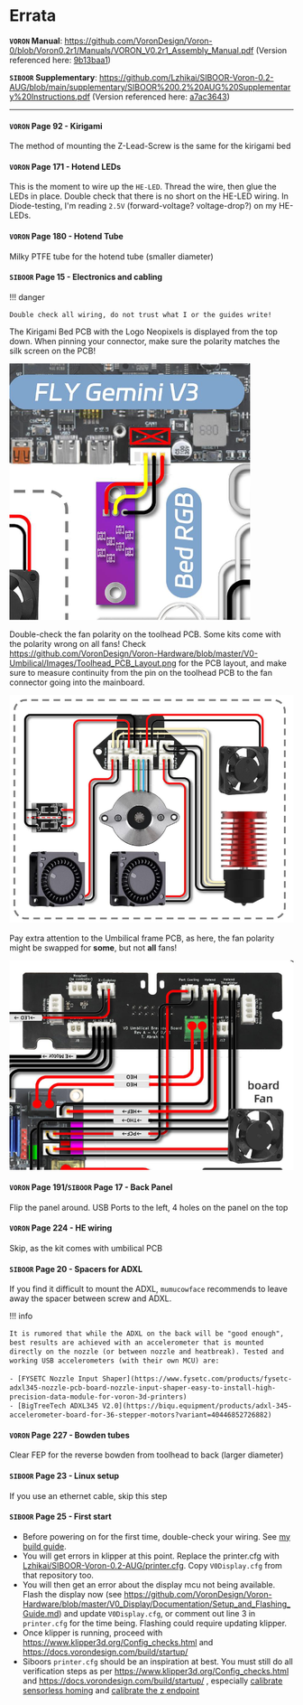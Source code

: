 # Errata

**`VORON` Manual**: <https://github.com/VoronDesign/Voron-0/blob/Voron0.2r1/Manuals/VORON_V0.2r1_Assembly_Manual.pdf> (Version referenced here: [9b13baa1](https://github.com/VoronDesign/Voron-0/blob/9b13baa1806497ae7a028f273a8d9d4273fbc3ef/Manuals/VORON_V0.2r1_Assembly_Manual.pdf))

**`SIBOOR` Supplementary**: <https://github.com/Lzhikai/SIBOOR-Voron-0.2-AUG/blob/main/supplementary/SIBOOR%200.2%20AUG%20Supplementary%20Instructions.pdf> (Version referenced here: [a7ac3643](https://github.com/Lzhikai/SIBOOR-Voron-0.2-AUG/blob/a7ac3643d21dcb62dc93d0c126f8b84060b94258/supplementary/SIBOOR%200.2%20AUG%20Supplementary%20Instructions.pdf))

---

#### `VORON` Page 92 - Kirigami

The method of mounting the Z-Lead-Screw is the same for the kirigami bed

#### `VORON` Page 171 - Hotend LEDs

This is the moment to wire up the `HE-LED`. Thread the wire, then glue the LEDs in place. Double check that there is no short on the HE-LED wiring. In Diode-testing, I'm reading `2.5V` (forward-voltage? voltage-drop?) on my HE-LEDs.

#### `VORON` Page 180 - Hotend Tube

Milky PTFE tube for the hotend tube (smaller diameter)

#### `SIBOOR` Page 15 - Electronics and cabling

!!! danger

    Double check all wiring, do not trust what I or the guides write!

The Kirigami Bed PCB with the Logo Neopixels is displayed from the top down. When pinning your connector, make sure the polarity matches the silk screen on the PCB!

![Kirigami Neopixel wiring from the guide](./errata_kirigami_neopixel.png)

Double-check the fan polarity on the toolhead PCB. Some kits come with the polarity wrong on all fans! Check <https://github.com/VoronDesign/Voron-Hardware/blob/master/V0-Umbilical/Images/Toolhead_PCB_Layout.png> for the PCB layout, and make sure to measure continuity from the pin on the toolhead PCB to the fan connector going into the mainboard.

![Toolhead Wiring form the guide](./errata_toolhead_fans.png)

Pay extra attention to the Umbilical frame PCB, as here, the fan polarity might be swapped for **some**, but not **all** fans!

![FramePCB](./errata_framepcb.png)

#### `VORON` Page 191/`SIBOOR` Page 17 - Back Panel

Flip the panel around. USB Ports to the left, 4 holes on the panel on the top

#### `VORON` Page 224 - HE wiring

Skip, as the kit comes with umbilical PCB

#### `SIBOOR` Page 20 - Spacers for ADXL

If you find it difficult to mount the ADXL, `mumucowface` recommends to leave away the spacer between screw and ADXL. 

!!! info 

    It is rumored that while the ADXL on the back will be "good enough", best results are achieved with an accelerometer that is mounted directly on the nozzle (or between nozzle and heatbreak). Tested and working USB accelerometers (with their own MCU) are:
    
    - [FYSETC Nozzle Input Shaper](https://www.fysetc.com/products/fysetc-adxl345-nozzle-pcb-board-nozzle-input-shaper-easy-to-install-high-precision-data-module-for-voron-3d-printers)
    - [BigTreeTech ADXL345 V2.0](https://biqu.equipment/products/adxl-345-accelerometer-board-for-36-stepper-motors?variant=40446852726882)

#### `VORON` Page 227 - Bowden tubes

Clear FEP for the reverse bowden from toolhead to back (larger diameter)

#### `SIBOOR` Page 23 - Linux setup

If you use an ethernet cable, skip this step

#### `SIBOOR` Page 25 - First start

- Before powering on for the first time, double-check your wiring. See [my build guide](../../guides/build_guide.md).
- You will get errors in klipper at this point. Replace the printer.cfg with [Lzhikai/SIBOOR-Voron-0.2-AUG/printer.cfg](https://github.com/Lzhikai/SIBOOR-Voron-0.2-AUG/blob/main/printer.cfg). Copy `V0Display.cfg` from that repository too.
- You will then get an error about the display mcu not being available. Flash the display now (see <https://github.com/VoronDesign/Voron-Hardware/blob/master/V0_Display/Documentation/Setup_and_Flashing_Guide.md>) and update `V0Display.cfg`, or comment out line 3 in `printer.cfg` for the time being. Flashing could require updating klipper.
- Once klipper is running, proceed with <https://www.klipper3d.org/Config_checks.html> and <https://docs.vorondesign.com/build/startup/>
- Siboors `printer.cfg` should be an inspiration at best. You must still do all verification steps as per https://www.klipper3d.org/Config_checks.html and https://docs.vorondesign.com/build/startup/ , especially [calibrate sensorless homing](https://www.klipper3d.org/TMC_Drivers.html#sensorless-homing) and [calibrate the z endpoint](./calibrating_z_height.md)
